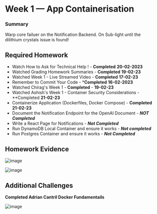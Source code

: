 # Week 1 — App Containerisation 

### Summary
Warp core failuer on the Notification Backend. On Sub-light until the dilithium crystals issue is found!  
  

## Required Homework 

- Watch How to Ask for Technical Help ! - **Completed**  **20-02-2023**  
- Watched Grading Homework Summaries - **Completed** **19-02-23** 
- Watched Week 1 - Live Streamed Video - **Completed** **17-02-23**
- Remember to Commit Your Code - ***Completed** **16-02-2023**
- Watched Chirag's Week 1 - **Completed** - **19-02-23**
- Watched Ashish's Week 1 - Container Security Considerations - **Completed **21-02-23**
- Containerize Application (Dockerfiles, Docker Compose) - **Completed 21-02-23**
- Document the Notification Endpoint for the OpenAI Document - **_NOT Completed_** 
- Write a React Page for Notifications - **_Not Completed_** 
- Run DynamoDB Local Container and ensure it works 	- **_Not completed_**  
- Run Postgres Container and ensure it works - **_Not Completed_** 

## Homework Evidence

![image](https://user-images.githubusercontent.com/124871057/221354031-059d9a51-45bb-4fea-9cd7-23529feeb63f.png)


![image](https://user-images.githubusercontent.com/124871057/221354052-07c0b184-cf67-421e-842e-e0900d7c6eae.png)

## Additional Challenges  

**Completed Adrian Cantril Docker Fundamentails**   
 
 ![image](https://user-images.githubusercontent.com/124871057/221355043-6879f596-dce8-4957-ba4f-2ac26fc41068.png)

